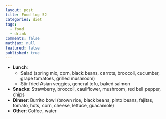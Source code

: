 ```yaml
---
layout: post
title: Food log 52
categories: diet
tags: 
  - food
  - drink
comments: false
mathjax: null
featured: false
published: true
---
```


* **Lunch**: 
    * Salad (spring mix, corn, black beans, carrots, broccoli, cucumber, grape tomatoes, grilled mushroom)
    * Stir fried Asian veggies, general tofu, baked salmon
* **Snacks**: Strawberry, broccoli, cauliflower, mushroom, red bell pepper, chips
* **Dinner**: Burrito bowl (brown rice, black beans, pinto beans, fajitas, tomato, hots, corn, cheese, lettuce, guacamole)
* **Other**: Coffee, water 
